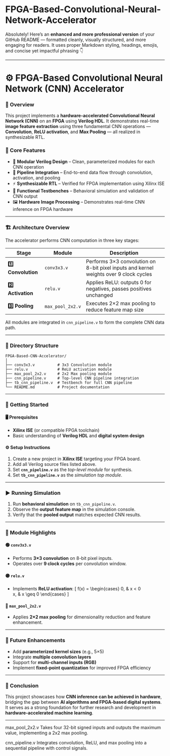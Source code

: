 # FPGA-Based-Convolutional-Neural-Network-Accelerator


Absolutely! Here’s an **enhanced and more professional version** of your GitHub README — formatted cleanly, visually structured, and more engaging for readers. It uses proper Markdown styling, headings, emojis, and concise yet impactful phrasing 👇

---

# ⚙️ FPGA-Based Convolutional Neural Network (CNN) Accelerator

### 🚀 Overview

This project implements a **hardware-accelerated Convolutional Neural Network (CNN)** on an **FPGA** using **Verilog HDL**.
It demonstrates real-time **image feature extraction** using three fundamental CNN operations — **Convolution**, **ReLU activation**, and **Max Pooling** — all realized in synthesizable RTL.

### 🧠 Core Features

* 🧩 **Modular Verilog Design** – Clean, parameterized modules for each CNN operation
* 🔁 **Pipeline Integration** – End-to-end data flow through convolution, activation, and pooling
* ⚡ **Synthesizable RTL** – Verified for FPGA implementation using Xilinx ISE
* 🧪 **Functional Testbenches** – Behavioral simulation and validation of CNN output
* 🖼️ **Hardware Image Processing** – Demonstrates real-time CNN inference on FPGA hardware

---

### 🏗️ Architecture Overview

The accelerator performs CNN computation in three key stages:

| Stage               | Module           | Description                                                                           |
| ------------------- | ---------------- | ------------------------------------------------------------------------------------- |
| **1️⃣ Convolution** | `conv3x3.v`      | Performs 3×3 convolution on 8-bit pixel inputs and kernel weights over 9 clock cycles |
| **2️⃣ Activation**  | `relu.v`         | Applies ReLU: outputs 0 for negatives, passes positives unchanged                     |
| **3️⃣ Pooling**     | `max_pool_2x2.v` | Executes 2×2 max pooling to reduce feature map size                                   |

All modules are integrated in `cnn_pipeline.v` to form the complete CNN data path.

---

### 📂 Directory Structure

```
FPGA-Based-CNN-Accelerator/
│
├── conv3x3.v          # 3x3 Convolution module
├── relu.v             # ReLU activation module
├── max_pool_2x2.v     # 2x2 Max pooling module
├── cnn_pipeline.v     # Top-level CNN pipeline integration
├── tb_cnn_pipeline.v  # Testbench for full CNN pipeline
└── README.md          # Project documentation
```

---

### 🧰 Getting Started

#### 🖥️ Prerequisites

* **Xilinx ISE** (or compatible FPGA toolchain)
* Basic understanding of **Verilog HDL** and **digital system design**

#### ⚙️ Setup Instructions

1. Create a new project in **Xilinx ISE** targeting your FPGA board.
2. Add all Verilog source files listed above.
3. Set **`cnn_pipeline.v`** as the *top-level module* for synthesis.
4. Set **`tb_cnn_pipeline.v`** as the *simulation top module*.

---

### ▶️ Running Simulation

1. Run **behavioral simulation** on `tb_cnn_pipeline.v`.
2. Observe the **output feature map** in the simulation console.
3. Verify that the **pooled output** matches expected CNN results.

---

### 🧩 Module Highlights

#### 🟢 `conv3x3.v`

* Performs **3×3 convolution** on 8-bit pixel inputs.
* Operates over **9 clock cycles** per convolution window.

#### 🟣 `relu.v`

* Implements **ReLU activation**:
  [
  f(x) = \begin{cases}
  0, & x < 0 \
  x, & x \geq 0
  \end{cases}
  ]

#### 🔵 `max_pool_2x2.v`

* Applies **2×2 max pooling** for dimensionality reduction and feature enhancement.

---

### 🧾 Future Enhancements

* Add **parameterized kernel sizes** (e.g., 5×5)
* Integrate **multiple convolution layers**
* Support for **multi-channel inputs (RGB)**
* Implement **fixed-point quantization** for improved FPGA efficiency

---

### 🏁 Conclusion

This project showcases how **CNN inference can be achieved in hardware**, bridging the gap between **AI algorithms and FPGA-based digital systems**.
It serves as a strong foundation for further research and development in **hardware-accelerated machine learning**.

---






max_pool_2x2.v
Takes four 32-bit signed inputs and outputs the maximum value, implementing a 2x2 max pooling.

cnn_pipeline.v
Integrates convolution, ReLU, and max pooling into a sequential pipeline with control signals.

